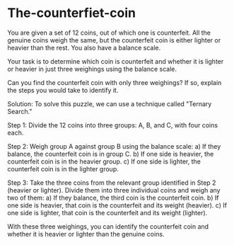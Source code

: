 # The-counterfiet-coin
You are given a set of 12 coins, out of which one is counterfeit. All the genuine coins weigh the same, but the counterfeit coin is either lighter or heavier than the rest. You also have a balance scale.

Your task is to determine which coin is counterfeit and whether it is lighter or heavier in just three weighings using the balance scale.

Can you find the counterfeit coin with only three weighings? If so, explain the steps you would take to identify it.

Solution:
To solve this puzzle, we can use a technique called "Ternary Search."

Step 1:
Divide the 12 coins into three groups: A, B, and C, with four coins each.

Step 2:
Weigh group A against group B using the balance scale:
a) If they balance, the counterfeit coin is in group C.
b) If one side is heavier, the counterfeit coin is in the heavier group.
c) If one side is lighter, the counterfeit coin is in the lighter group.

Step 3:
Take the three coins from the relevant group identified in Step 2 (heavier or lighter). Divide them into three individual coins and weigh any two of them:
a) If they balance, the third coin is the counterfeit coin.
b) If one side is heavier, that coin is the counterfeit and its weight (heavier).
c) If one side is lighter, that coin is the counterfeit and its weight (lighter).

With these three weighings, you can identify the counterfeit coin and whether it is heavier or lighter than the genuine coins.
